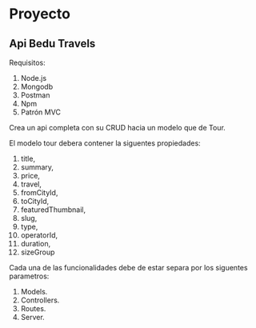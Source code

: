 # Proyecto
 
## Api Bedu Travels

Requisitos:

1. Node.js
1. Mongodb  
1. Postman
1. Npm
1. Patrón MVC


Crea un api completa con su CRUD hacia un modelo que de Tour.

El modelo tour debera contener la siguentes propiedades:

1. title,
1. summary,
1. price,
1. travel,
1. fromCityId,
1. toCityId,
1. featuredThumbnail,
1. slug,
1. type,
1. operatorId,
1. duration,
1. sizeGroup

Cada una de las funcionalidades debe de estar separa por los siguentes parametros:

1. Models.
1. Controllers.
1. Routes.
1. Server.

